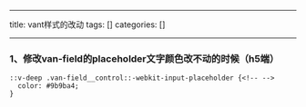 
--- 
title:  vant样式的改动 
tags: []
categories: [] 

---
### 1、修改van-field的placeholder文字颜色改不动的时候（h5端）

```
::v-deep .van-field__control::-webkit-input-placeholder {<!-- -->
  color: #9b9ba4;
}

```
